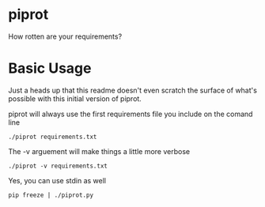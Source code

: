 piprot
======

How rotten are your requirements?


Basic Usage
===========

Just a heads up that this readme doesn't even scratch the surface of what's possible with this initial version of piprot.

piprot will always use the first requirements file you include on the comand line

    ./piprot requirements.txt

The -v arguement will make things a little more verbose

    ./piprot -v requirements.txt

Yes, you can use stdin as well

    pip freeze | ./piprot.py